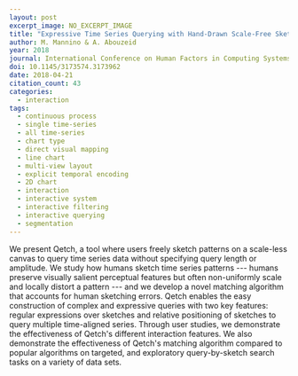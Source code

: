 ```yaml
---
layout: post
excerpt_image: NO_EXCERPT_IMAGE
title: "Expressive Time Series Querying with Hand-Drawn Scale-Free Sketches"
author: M. Mannino & A. Abouzeid
year: 2018
journal: International Conference on Human Factors in Computing Systems
doi: 10.1145/3173574.3173962
date: 2018-04-21
citation_count: 43
categories:
  - interaction
tags:
  - continuous process
  - single time-series
  - all time-series
  - chart type
  - direct visual mapping
  - line chart
  - multi-view layout
  - explicit temporal encoding
  - 2D chart
  - interaction
  - interactive system
  - interactive filtering
  - interactive querying
  - segmentation
---
```

We present Qetch, a tool where users freely sketch patterns on a scale-less canvas to query time series data without specifying query length or amplitude. We study how humans sketch time series patterns --- humans preserve visually salient perceptual features but often non-uniformly scale and locally distort a pattern --- and we develop a novel matching algorithm that accounts for human sketching errors. Qetch enables the easy construction of complex and expressive queries with two key features: regular expressions over sketches and relative positioning of sketches to query multiple time-aligned series. Through user studies, we demonstrate the effectiveness of Qetch's different interaction features. We also demonstrate the effectiveness of Qetch's matching algorithm compared to popular algorithms on targeted, and exploratory query-by-sketch search tasks on a variety of data sets.
